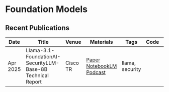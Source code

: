 # Foundation Models

## Recent Publications

| Date |Title | Venue | Materials | Tags | Code | Summary |
| --- | --- | --- | --- | --- | --- | --- |
| Apr 2025 | Llama-3.1-FoundationAI-SecurityLLM-Base-8B Technical Report | Cisco TR | [Paper](https://arxiv.org/pdf/2504.21039) [NotebookLM](https://notebooklm.google.com/notebook/7a6626b5-3153-4021-8d0b-309eaae37fd4) [Podcast](https://notebooklm.google.com/notebook/7a6626b5-3153-4021-8d0b-309eaae37fd4/audio)| llama, security | | |
